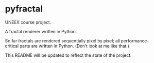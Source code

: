 # pyfractal

UNEEX course project.

A fractal renderer written in Python.

So far fractals are rendered sequentially pixel by pixel; all performance-critical parts are written in Python.
(Don't look at me like that.)

This README will be updated to reflect the state of the project.
